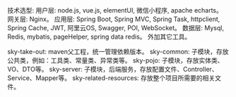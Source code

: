 技术选型:
用户层: node.js, vue.js, elementUI, 微信小程序, apache echarts。
网关层: Nginx。
应用层: Spring Boot, Spring MVC, Spring Task, httpclient, Spring Cache, JWT, 阿里云OS, Swagger, POI, WebSocket。
数据层: Mysql, Redis, mybatis, pageHelper, spring data redis。
外加其它工具。

sky-take-out:
maven父工程，统一管理依赖版本。
sky-common:
子模块，存放公共类，例如：工具类、常量类、异常类等。
sky-pojo:
子模块，存放实体类、VO、DTO等。
sky-server:
子模块，后端服务，存放配置文件、Controller、Service、Mapper等。
sky-related-resources:
存放整个项目所需要的相关文件。

